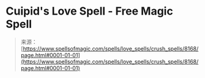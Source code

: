 <!--yml
category: 未分类
date: 2024-06-12 18:43:31
-->

# Cuipid's Love Spell - Free Magic Spell

> 来源：[https://www.spellsofmagic.com/spells/love_spells/crush_spells/8168/page.html#0001-01-01](https://www.spellsofmagic.com/spells/love_spells/crush_spells/8168/page.html#0001-01-01)
